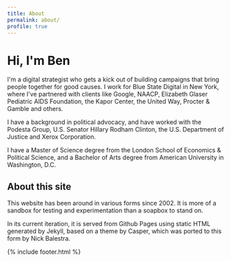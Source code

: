 ```yaml
---
title: About
permalink: about/
profile: true
---
```


# Hi, I'm Ben #

I'm a digital strategist who gets a kick out of building campaigns that bring people together for good causes. I work for Blue State Digital in New York, where I've partnered with clients like Google, NAACP, Elizabeth Glaser Pediatric AIDS Foundation, the Kapor Center, the United Way, Procter & Gamble and others.

I have a background in political advocacy, and have worked with the Podesta Group, U.S. Senator Hillary Rodham Clinton, the U.S. Department of Justice and Xerox Corporation.

I have a Master of Science degree from the London School of Economics & Political Science, and a Bachelor of Arts degree from American University in Washington, D.C.

## About this site ##

This website has been around in various forms since 2002. It is more of a sandbox for testing and experimentation than a soapbox to stand on.

In its current iteration, it is served from Github Pages using static HTML generated by Jekyll, based on a theme by Casper, which was ported to this form by Nick Balestra.

{% include footer.html %}